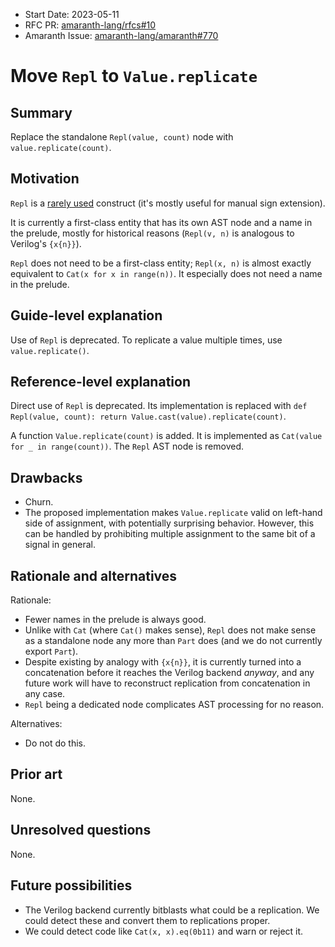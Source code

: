 - Start Date: 2023-05-11
- RFC PR: [amaranth-lang/rfcs#10](https://github.com/amaranth-lang/rfcs/pull/10)
- Amaranth Issue: [amaranth-lang/amaranth#770](https://github.com/amaranth-lang/amaranth/issues/770)

# Move `Repl` to `Value.replicate`

## Summary
[summary]: #summary

Replace the standalone `Repl(value, count)` node with `value.replicate(count)`.

## Motivation
[motivation]: #motivation

`Repl` is a [rarely used](https://github.com/search?q=%2F%5CbRepl%5Cb%2F+amaranth+language%3Apython&type=code) construct (it's mostly useful for manual sign extension).

It is currently a first-class entity that has its own AST node and a name in the prelude, mostly for historical reasons (`Repl(v, n)` is analogous to Verilog's `{x{n}}`).

`Repl` does not need to be a first-class entity; `Repl(x, n)` is almost exactly equivalent to `Cat(x for x in range(n))`. It especially does not need a name in the prelude.

## Guide-level explanation
[guide-level-explanation]: #guide-level-explanation

Use of `Repl` is deprecated. To replicate a value multiple times, use `value.replicate()`.

## Reference-level explanation
[reference-level-explanation]: #reference-level-explanation

Direct use of `Repl` is deprecated. Its implementation is replaced with `def Repl(value, count): return Value.cast(value).replicate(count)`.

A function `Value.replicate(count)` is added. It is implemented as `Cat(value for _ in range(count))`. The `Repl` AST node is removed.

## Drawbacks
[drawbacks]: #drawbacks

* Churn.
* The proposed implementation makes `Value.replicate` valid on left-hand side of assignment, with potentially surprising behavior. However, this can be handled by prohibiting multiple assignment to the same bit of a signal in general.

## Rationale and alternatives
[rationale-and-alternatives]: #rationale-and-alternatives

Rationale:

* Fewer names in the prelude is always good.
* Unlike with `Cat` (where `Cat()` makes sense), `Repl` does not make sense as a standalone node any more than `Part` does (and we do not currently export `Part`).
* Despite existing by analogy with `{x{n}}`, it is currently turned into a concatenation before it reaches the Verilog backend *anyway*, and any future work will have to reconstruct replication from concatenation in any case.
* `Repl` being a dedicated node complicates AST processing for no reason.

Alternatives:

* Do not do this.

## Prior art
[prior-art]: #prior-art

None.

## Unresolved questions
[unresolved-questions]: #unresolved-questions

None.

## Future possibilities
[future-possibilities]: #future-possibilities

* The Verilog backend currently bitblasts what could be a replication. We could detect these and convert them to replications proper.
* We could detect code like `Cat(x, x).eq(0b11)` and warn or reject it.
